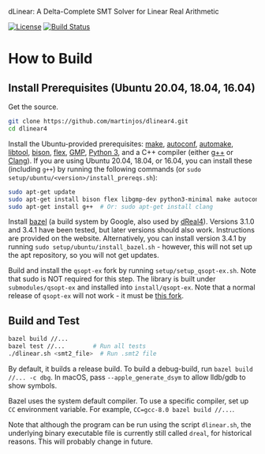 dLinear: A Delta-Complete SMT Solver for Linear Real Arithmetic

[![License](https://img.shields.io/badge/License-Apache%202.0-blue.svg)](https://opensource.org/licenses/Apache-2.0)
[![Build Status](https://github.com/martinjos/dlinear4/workflows/CI/badge.svg)](https://github.com/martinjos/dlinear4/actions?query=workflow%3ACI)


How to Build
============

Install Prerequisites (Ubuntu 20.04, 18.04, 16.04)
--------------------------------------------------

Get the source.

```bash
git clone https://github.com/martinjos/dlinear4.git
cd dlinear4
```

Install the Ubuntu-provided prerequisites: [make](https://www.gnu.org/software/make), [autoconf](https://www.gnu.org/software/autoconf), [automake](https://www.gnu.org/software/automake), [libtool](https://www.gnu.org/software/libtool), [bison](https://www.gnu.org/software/bison), [flex](https://www.gnu.org/software/flex), [GMP](https://gmplib.org/), [Python 3](https://www.python.org/), and a C++ compiler (either [g++](https://www.gnu.org/software/gcc) or [Clang](https://clang.llvm.org/)).
If you are using Ubuntu 20.04, 18.04, or 16.04, you can install these (including `g++`) by running the following commands (or `sudo setup/ubuntu/<version>/install_prereqs.sh`):

```bash
sudo apt-get update
sudo apt-get install bison flex libgmp-dev python3-minimal make autoconf automake libtool
sudo apt-get install g++  # Or: sudo apt-get install clang
```

Install [bazel](https://bazel.build) (a build system by Google, also used by [dReal4](https://github.com/dreal/dreal4)).
Versions 3.1.0 and 3.4.1 have been tested, but later versions should also work.
Instructions are provided on the website.
Alternatively, you can install version 3.4.1 by running `sudo setup/ubuntu/install_bazel.sh` - however, this will not set up the apt repository, so you will not get updates.

Build and install the `qsopt-ex` fork by running `setup/setup_qsopt-ex.sh`.
Note that sudo is NOT required for this step.
The library is built under `submodules/qsopt-ex` and installed into `install/qsopt-ex`.
Note that a normal release of `qsopt-ex` will not work - it must be [this fork](https://github.com/martinjos/qsopt-ex).


Build and Test
--------------

```bash
bazel build //...
bazel test //...        # Run all tests
./dlinear.sh <smt2_file>  # Run .smt2 file
```

By default, it builds a release build. To build a debug-build, run
`bazel build //... -c dbg`. In macOS, pass `--apple_generate_dsym` to
allow lldb/gdb to show symbols.

Bazel uses the system default compiler. To use a specific compiler,
set up `CC` environment variable. For example, `CC=gcc-8.0 bazel build
//...`.

Note that although the program can be run using the script `dlinear.sh`, the underlying binary executable file is currently still called `dreal`, for historical reasons.
This will probably change in future.

